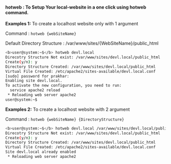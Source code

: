 #### hotweb : To Setup Your local-website in a one click using hotweb command.

<b>Examples 1:</b> To create a localhost website only with 1 argument 

Command : `hotweb {webSiteName}`

Default Directory Structure :  /var/www/sites/{WebSiteName}/public_html 

```bash
<b>user@system:~$</b> hotweb devl.local
Direcotry Structure Not exist: /var/www/sites/devl.local/public_html
Create(y/n): y
Directory Structure Created: /var/www/sites/devl.local/public_html
Virtual File Created: /etc/apache2/sites-available/devl.local.conf
[sudo] password for prakhar: 
Enabling site devl.local.
To activate the new configuration, you need to run:
  service apache2 reload
 * Reloading web server apache2    
user@system:~$
```

<b>Examples 2:</b> To create a localhost website with 2 argument 

Command : `hotweb {webSiteName} {DirectoryStructure}`


```bash
<b>user@system:~$</b> hotweb devl.local /var/www/sites/devl.local/public_html
Direcotry Structure Not exist: /var/www/sites/devl.local/public_html
Create(y/n): y
Directory Structure Created: /var/www/sites/devl.local/public_html
Virtual File Created: /etc/apache2/sites-available/devl.local.conf
Site devl.local already enabled
 * Reloading web server apache2                                                                                                 user@system:~$                * 
```

